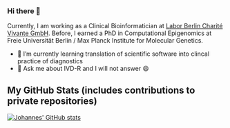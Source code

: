 ### Hi there 👋

Currently, I am working as a Clinical Bioinformatician at [Labor Berlin Charité Vivante GmbH](https://www.laborberlin.com). Before, I earned a PhD in Computational Epigenomics at Freie Universität Berlin / Max Planck Institute for Molecular Genetics.

- 🌱 I’m currently learning translation of scientific software into clincal practice of diagnostics
- 💬 Ask me about IVD-R and I will not answer :smile:

## My GitHub Stats (includes contributions to private repositories)
[![Johannes' GitHub stats](https://github-readme-stats.vercel.app/api?username=your-highness&count_private=true&show_icons=true&theme=gruvbox)](https://github.com/anuraghazra/github-readme-stats)
